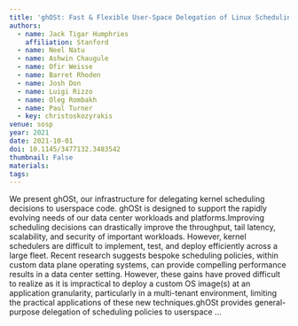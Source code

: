 ```yaml
---
title: 'ghOSt: Fast & Flexible User-Space Delegation of Linux Scheduling'
authors:
  - name: Jack Tigar Humphries
    affiliation: Stanford
  - name: Neel Natu
  - name: Ashwin Chaugule
  - name: Ofir Weisse
  - name: Barret Rhoden
  - name: Josh Don
  - name: Luigi Rizzo
  - name: Oleg Rombakh
  - name: Paul Turner
  - key: christoskozyrakis
venue: sosp
year: 2021
date: 2021-10-01
doi: 10.1145/3477132.3483542
thumbnail: False
materials:
tags:
---
```

We present ghOSt, our infrastructure for delegating kernel scheduling decisions to userspace code. ghOSt is designed to support the rapidly evolving needs of our data center workloads and platforms.Improving scheduling decisions can drastically improve the throughput, tail latency, scalability, and security of important workloads. However, kernel schedulers are difficult to implement, test, and deploy efficiently across a large fleet. Recent research suggests bespoke scheduling policies, within custom data plane operating systems, can provide compelling performance results in a data center setting. However, these gains have proved difficult to realize as it is impractical to deploy a custom OS image(s) at an application granularity, particularly in a multi-tenant environment, limiting the practical applications of these new techniques.ghOSt provides general-purpose delegation of scheduling policies to userspace …
